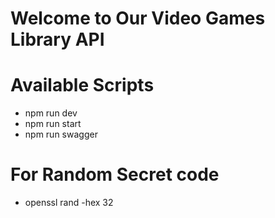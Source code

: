 # Welcome to Our Video Games Library API

# Available Scripts
 - npm run dev
 - npm run start
 - npm run swagger
# For Random Secret code
 - openssl rand -hex 32